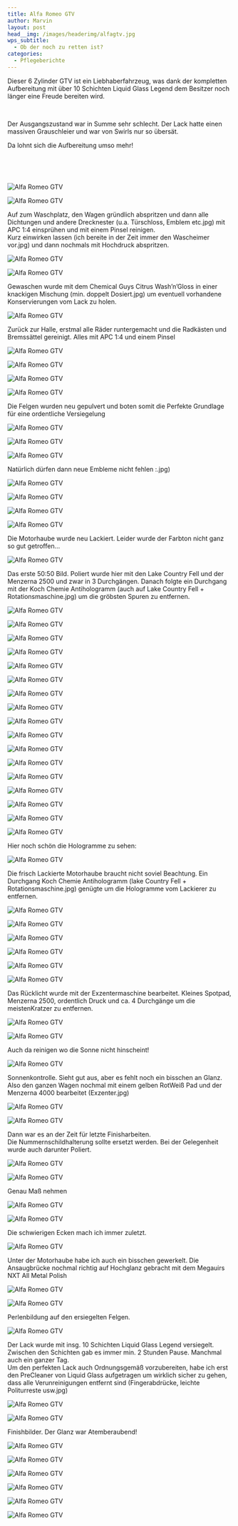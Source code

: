 ```yaml
---
title: Alfa Romeo GTV
author: Marvin
layout: post
head__img: /images/headerimg/alfagtv.jpg
wps_subtitle:
  - Ob der noch zu retten ist?
categories:
  - Pflegeberichte
---
```

Dieser 6 Zylinder GTV ist ein Liebhaberfahrzeug, was dank der kompletten Aufbereitung mit über 10 Schichten Liquid Glass Legend dem Besitzer noch länger eine Freude bereiten wird.

&nbsp;

Der Ausgangszustand war in Summe sehr schlecht. Der Lack hatte einen massiven Grauschleier und war von Swirls nur so übersät.

Da lohnt sich die Aufbereitung umso mehr!

&nbsp;

&nbsp;

![Alfa Romeo GTV](https://glossboss.de/images/marvin/alfagtv/IMG_6054.jpg)

![Alfa Romeo GTV](https://glossboss.de/images/marvin/alfagtv/IMG_6055.jpg)

Auf zum Waschplatz, den Wagen gründlich abspritzen und dann alle Dichtungen und andere Drecknester (u.a. Türschloss, Emblem etc.jpg) mit APC 1:4 einsprühen und mit einem Pinsel reinigen.  
Kurz einwirken lassen (ich bereite in der Zeit immer den Wascheimer vor.jpg) und dann nochmals mit Hochdruck abspritzen.

![Alfa Romeo GTV](https://glossboss.de/images/marvin/alfagtv/IMG_6058.jpg)

![Alfa Romeo GTV](https://glossboss.de/images/marvin/alfagtv/IMG_6059.jpg)

Gewaschen wurde mit dem Chemical Guys Citrus Wash&#8217;n&#8217;Gloss in einer knackigen Mischung (min. doppelt Dosiert.jpg) um eventuell vorhandene Konservierungen vom Lack zu holen.

![Alfa Romeo GTV](https://glossboss.de/images/marvin/alfagtv/IMG_6061.jpg)

Zurück zur Halle, erstmal alle Räder runtergemacht und die Radkästen und Bremssättel gereinigt. Alles mit APC 1:4 und einem Pinsel

![Alfa Romeo GTV](https://glossboss.de/images/marvin/alfagtv/IMG_6062.jpg)

![Alfa Romeo GTV](https://glossboss.de/images/marvin/alfagtv/IMG_6063.jpg)

![Alfa Romeo GTV](https://glossboss.de/images/marvin/alfagtv/IMG_6064.jpg)

![Alfa Romeo GTV](https://glossboss.de/images/marvin/alfagtv/IMG_6065.jpg)

Die Felgen wurden neu gepulvert und boten somit die Perfekte Grundlage für eine ordentliche Versiegelung

![Alfa Romeo GTV](https://glossboss.de/images/marvin/alfagtv/IMG_6067.jpg)

![Alfa Romeo GTV](https://glossboss.de/images/marvin/alfagtv/IMG_6068.jpg)

![Alfa Romeo GTV](https://glossboss.de/images/marvin/alfagtv/IMG_6069.jpg)

Natürlich dürfen dann neue Embleme nicht fehlen :.jpg)

![Alfa Romeo GTV](https://glossboss.de/images/marvin/alfagtv/IMG_6070.jpg)

![Alfa Romeo GTV](https://glossboss.de/images/marvin/alfagtv/IMG_6071.jpg)

![Alfa Romeo GTV](https://glossboss.de/images/marvin/alfagtv/IMG_6072.jpg)

![Alfa Romeo GTV](https://glossboss.de/images/marvin/alfagtv/IMG_6073.jpg)

Die Motorhaube wurde neu Lackiert. Leider wurde der Farbton nicht ganz so gut getroffen&#8230;

![Alfa Romeo GTV](https://glossboss.de/images/marvin/alfagtv/IMG_6074.jpg)

Das erste 50:50 Bild. Poliert wurde hier mit den Lake Country Fell und der Menzerna 2500 und zwar in 3 Durchgängen. Danach folgte ein Durchgang mit der Koch Chemie Antihologramm (auch auf Lake Country Fell + Rotationsmaschine.jpg) um die gröbsten Spuren zu entfernen.

![Alfa Romeo GTV](https://glossboss.de/images/marvin/alfagtv/IMG_6075.jpg)

![Alfa Romeo GTV](https://glossboss.de/images/marvin/alfagtv/IMG_6078.jpg)

![Alfa Romeo GTV](https://glossboss.de/images/marvin/alfagtv/IMG_6081.jpg)

![Alfa Romeo GTV](https://glossboss.de/images/marvin/alfagtv/IMG_6082.jpg)

![Alfa Romeo GTV](https://glossboss.de/images/marvin/alfagtv/IMG_6083.jpg)

![Alfa Romeo GTV](https://glossboss.de/images/marvin/alfagtv/IMG_6085.jpg)

![Alfa Romeo GTV](https://glossboss.de/images/marvin/alfagtv/IMG_6086.jpg)

![Alfa Romeo GTV](https://glossboss.de/images/marvin/alfagtv/IMG_6098.jpg)

![Alfa Romeo GTV](https://glossboss.de/images/marvin/alfagtv/IMG_6101.jpg)

![Alfa Romeo GTV](https://glossboss.de/images/marvin/alfagtv/IMG_6104.jpg)

![Alfa Romeo GTV](https://glossboss.de/images/marvin/alfagtv/IMG_6106.jpg)

![Alfa Romeo GTV](https://glossboss.de/images/marvin/alfagtv/IMG_6107.jpg)

![Alfa Romeo GTV](https://glossboss.de/images/marvin/alfagtv/IMG_6111.jpg)

![Alfa Romeo GTV](https://glossboss.de/images/marvin/alfagtv/IMG_6112.jpg)

![Alfa Romeo GTV](https://glossboss.de/images/marvin/alfagtv/IMG_6117.jpg)

![Alfa Romeo GTV](https://glossboss.de/images/marvin/alfagtv/IMG_6118.jpg)

![Alfa Romeo GTV](https://glossboss.de/images/marvin/alfagtv/IMG_6120.jpg)

Hier noch schön die Hologramme zu sehen:

![Alfa Romeo GTV](https://glossboss.de/images/marvin/alfagtv/IMG_6211.JPG)

Die frisch Lackierte Motorhaube braucht nicht soviel Beachtung. Ein Durchgang Koch Chemie Antihologramm (lake Country Fell + Rotationsmaschine.jpg) genügte um die Hologramme vom Lackierer zu entfernen.

![Alfa Romeo GTV](https://glossboss.de/images/marvin/alfagtv/IMG_6212.JPG)

![Alfa Romeo GTV](https://glossboss.de/images/marvin/alfagtv/IMG_6213.JPG)

![Alfa Romeo GTV](https://glossboss.de/images/marvin/alfagtv/IMG_6216.JPG)

![Alfa Romeo GTV](https://glossboss.de/images/marvin/alfagtv/IMG_6220.JPG)

![Alfa Romeo GTV](https://glossboss.de/images/marvin/alfagtv/IMG_6221.JPG)

![Alfa Romeo GTV](https://glossboss.de/images/marvin/alfagtv/IMG_6226.JPG)

Das Rücklicht wurde mit der Exzentermaschine bearbeitet. Kleines Spotpad, Menzerna 2500, ordentlich Druck und ca. 4 Durchgänge um die meistenKratzer zu entfernen.

![Alfa Romeo GTV](https://glossboss.de/images/marvin/alfagtv/IMG_6227.JPG)

![Alfa Romeo GTV](https://glossboss.de/images/marvin/alfagtv/IMG_6228.JPG)

Auch da reinigen wo die Sonne nicht hinscheint! 

![Alfa Romeo GTV](https://glossboss.de/images/marvin/alfagtv/IMG_6237.JPG)

Sonnenkontrolle. Sieht gut aus, aber es fehlt noch ein bisschen an Glanz. Also den ganzen Wagen nochmal mit einem gelben RotWeiß Pad und der Menzerna 4000 bearbeitet (Exzenter.jpg)

![Alfa Romeo GTV](https://glossboss.de/images/marvin/alfagtv/IMG_6506.jpg)

![Alfa Romeo GTV](https://glossboss.de/images/marvin/alfagtv/IMG_6509.jpg)

Dann war es an der Zeit für letzte Finisharbeiten.  
Die Nummernschildhalterung sollte ersetzt werden. Bei der Gelegenheit wurde auch darunter Poliert.

![Alfa Romeo GTV](https://glossboss.de/images/marvin/alfagtv/IMG_6555.jpg)

![Alfa Romeo GTV](https://glossboss.de/images/marvin/alfagtv/IMG_6556.jpg)

Genau Maß nehmen

![Alfa Romeo GTV](https://glossboss.de/images/marvin/alfagtv/IMG_6557.jpg)

![Alfa Romeo GTV](https://glossboss.de/images/marvin/alfagtv/IMG_6558.jpg)

Die schwierigen Ecken mach ich immer zuletzt.

![Alfa Romeo GTV](https://glossboss.de/images/marvin/alfagtv/IMG_6562.jpg)

Unter der Motorhaube habe ich auch ein bisschen gewerkelt. Die Ansaugbrücke nochmal richtig auf Hochglanz gebracht mit dem Megauirs NXT All Metal Polish

![Alfa Romeo GTV](https://glossboss.de/images/marvin/alfagtv/IMG_6563.jpg)

![Alfa Romeo GTV](https://glossboss.de/images/marvin/alfagtv/IMG_6564.jpg)

Perlenbildung auf den ersiegelten Felgen.

![Alfa Romeo GTV](https://glossboss.de/images/marvin/alfagtv/IMG_6582.jpg)

Der Lack wurde mit insg. 10 Schichten Liquid Glass Legend versiegelt. Zwischen den Schichten gab es immer min. 2 Stunden Pause. Manchmal auch ein ganzer Tag.  
Um den perfekten Lack auch Ordnungsgemäß vorzubereiten, habe ich erst den PreCleaner von Liquid Glass aufgetragen um wirklich sicher zu gehen, dass alle Verunreinigungen entfernt sind (Fingerabdrücke, leichte Politurreste usw.jpg)

![Alfa Romeo GTV](https://glossboss.de/images/marvin/alfagtv/IMG_6584.jpg)

![Alfa Romeo GTV](https://glossboss.de/images/marvin/alfagtv/IMG_6583.jpg)

Finishbilder. Der Glanz war Atemberaubend!

![Alfa Romeo GTV](https://glossboss.de/images/marvin/alfagtv/IMG_6657.jpg)

![Alfa Romeo GTV](https://glossboss.de/images/marvin/alfagtv/IMG_6671.jpg)

![Alfa Romeo GTV](https://glossboss.de/images/marvin/alfagtv/IMG_6680.jpg)

![Alfa Romeo GTV](https://glossboss.de/images/marvin/alfagtv/IMG_6686.jpg)

![Alfa Romeo GTV](https://glossboss.de/images/marvin/alfagtv/IMG_6698.jpg)

![Alfa Romeo GTV](https://glossboss.de/images/marvin/alfagtv/IMG_6713.jpg)